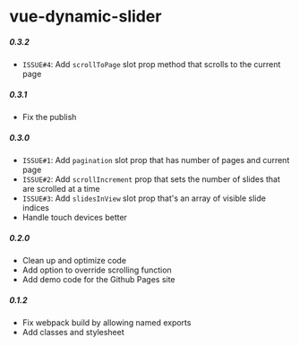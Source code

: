 # vue-dynamic-slider

##### 0.3.2
  - `ISSUE#4`: Add `scrollToPage` slot prop method that scrolls to the current page

##### 0.3.1
  - Fix the publish

##### 0.3.0
  - `ISSUE#1`: Add `pagination` slot prop that has number of pages and current page
  - `ISSUE#2`: Add `scrollIncrement` prop that sets the number of slides that are scrolled at a time
  - `ISSUE#3`: Add `slidesInView` slot prop that's an array of visible slide indices
  - Handle touch devices better

##### 0.2.0
  - Clean up and optimize code
  - Add option to override scrolling function
  - Add demo code for the Github Pages site

##### 0.1.2
  - Fix webpack build by allowing named exports
  - Add classes and stylesheet
